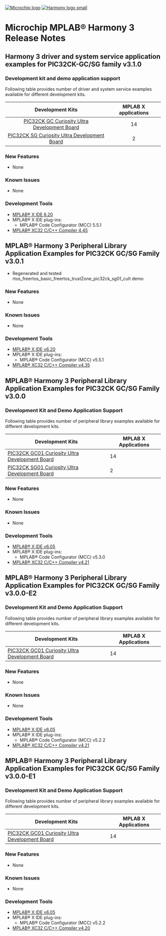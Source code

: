 [![Microchip logo](https://raw.githubusercontent.com/wiki/Microchip-MPLAB-Harmony/Microchip-MPLAB-Harmony.github.io/images/microchip_logo.png)](https://www.microchip.com)
[![Harmony logo small](https://raw.githubusercontent.com/wiki/Microchip-MPLAB-Harmony/Microchip-MPLAB-Harmony.github.io/images/microchip_mplab_harmony_logo_small.png)](https://www.microchip.com/en-us/tools-resources/configure/mplab-harmony)

# Microchip MPLAB® Harmony 3 Release Notes

## Harmony 3 driver and system service application examples for PIC32CK-GC/SG family v3.1.0

### Development kit and demo application support

Following table provides number of driver and system service examples available for different development kits.

| Development Kits  | MPLAB X applications |
|:-----------------:|:-------------------:|
| [PIC32CK GC Curiosity Ultra Development Board](https://www.microchip.com/en-us/development-tool/EV44P93A) | 14 |
| [PIC32CK SG Curiosity Ultra Development Board](https://www.microchip.com/en-us/development-tool/EV33A17A) | 2 |

### New Features

- None

### Known Issues

- None

### Development Tools

- [MPLAB® X IDE 6.20](https://www.microchip.com/mplab/mplab-x-ide)
- MPLAB® X IDE plug-ins:
  - MPLAB® Code Configurator (MCC) 5.5.1
- [MPLAB® XC32 C/C++ Compiler 4.45](https://www.microchip.com/mplab/compilers)

## MPLAB® Harmony 3 Peripheral Library Application Examples for PIC32CK GC/SG Family v3.0.1

-   Regenerated and tested rtos\_freertos\_basic\_freertos\_trustZone\_pic32ck\_sg01\_cult demo

### New Features

-   None

### Known Issues

-   None

### Development Tools

-   [MPLAB® X IDE v6.20](https://www.microchip.com/mplab/mplab-x-ide)
-   MPLAB® X IDE plug-ins:
    -   MPLAB® Code Configurator \(MCC\) v5.5.1
-   [MPLAB® XC32 C/C++ Compiler v4.35](https://www.microchip.com/mplab/compilers)

## MPLAB® Harmony 3 Peripheral Library Application Examples for PIC32CK GC/SG Family v3.0.0

### Development Kit and Demo Application Support

Following table provides number of peripheral library examples available for<br /> different development kits.

|Development Kits|MPLAB X Applications|
|----------------|--------------------|
|[PIC32CK GC01 Curiosity Ultra Development Board](https://www.microchip.com/en-us/development-tool/ea23j82a)|14|
|[PIC32CK SG01 Curiosity Ultra Development Board](https://www.microchip.com/en-us/development-tool/ea14v17a)|2|

### New Features

-   None

### Known Issues

-   None

### Development Tools

-   [MPLAB® X IDE v6.05](https://www.microchip.com/mplab/mplab-x-ide)
-   MPLAB® X IDE plug-ins:
    -   MPLAB® Code Configurator \(MCC\) v5.3.0
-   [MPLAB® XC32 C/C++ Compiler v4.21](https://www.microchip.com/mplab/compilers)

## MPLAB® Harmony 3 Peripheral Library Application Examples for PIC32CK GC/SG Family v3.0.0-E2

### Development Kit and Demo Application Support

Following table provides number of peripheral library examples available for<br /> different development kits.

|Development Kits|MPLAB X Applications|
|----------------|--------------------|
|[PIC32CK GC01 Curiosity Ultra Development Board](https://www.microchip.com/en-us/development-tool/ea23j82a)|14|

### New Features

-   None

### Known Issues

-   None

### Development Tools

-   [MPLAB® X IDE v6.05](https://www.microchip.com/mplab/mplab-x-ide)
-   MPLAB® X IDE plug-ins:
    -   MPLAB® Code Configurator \(MCC\) v5.2.2
-   [MPLAB® XC32 C/C++ Compiler v4.21](https://www.microchip.com/mplab/compilers)

## MPLAB® Harmony 3 Peripheral Library Application Examples for PIC32CK GC/SG Family v3.0.0-E1

### Development Kit and Demo Application Support

Following table provides number of peripheral library examples available for<br /> different development kits.

|Development Kits|MPLAB X Applications|
|----------------|--------------------|
|[PIC32CK GC01 Curiosity Ultra Development Board](https://www.microchip.com/en-us/development-tool/ea23j82a)|14|

### New Features

-   None

### Known Issues

-   None

### Development Tools

-   [MPLAB® X IDE v6.05](https://www.microchip.com/mplab/mplab-x-ide)
-   MPLAB® X IDE plug-ins:
    -   MPLAB® Code Configurator \(MCC\) v5.2.2
-   [MPLAB® XC32 C/C++ Compiler v4.20](https://www.microchip.com/mplab/compilers)

